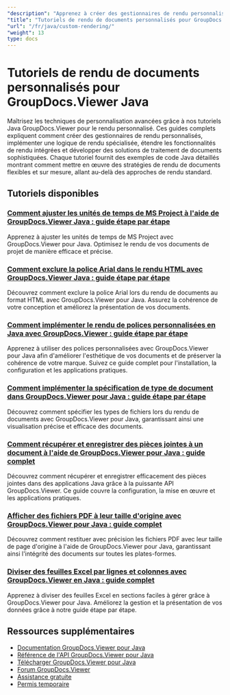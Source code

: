 ```yaml
---
"description": "Apprenez à créer des gestionnaires de rendu personnalisés, à implémenter une logique de rendu spécialisée et à étendre les capacités de GroupDocs.Viewer en Java."
"title": "Tutoriels de rendu de documents personnalisés pour GroupDocs.Viewer Java"
"url": "/fr/java/custom-rendering/"
"weight": 13
type: docs
---
```

# Tutoriels de rendu de documents personnalisés pour GroupDocs.Viewer Java

Maîtrisez les techniques de personnalisation avancées grâce à nos tutoriels Java GroupDocs.Viewer pour le rendu personnalisé. Ces guides complets expliquent comment créer des gestionnaires de rendu personnalisés, implémenter une logique de rendu spécialisée, étendre les fonctionnalités de rendu intégrées et développer des solutions de traitement de documents sophistiquées. Chaque tutoriel fournit des exemples de code Java détaillés montrant comment mettre en œuvre des stratégies de rendu de documents flexibles et sur mesure, allant au-delà des approches de rendu standard.

## Tutoriels disponibles

### [Comment ajuster les unités de temps de MS Project à l'aide de GroupDocs.Viewer Java : guide étape par étape](./adjust-ms-project-time-units-groupdocs-viewer-java/)
Apprenez à ajuster les unités de temps de MS Project avec GroupDocs.Viewer pour Java. Optimisez le rendu de vos documents de projet de manière efficace et précise.

### [Comment exclure la police Arial dans le rendu HTML avec GroupDocs.Viewer Java : guide étape par étape](./exclude-arial-font-groupdocs-viewer-java/)
Découvrez comment exclure la police Arial lors du rendu de documents au format HTML avec GroupDocs.Viewer pour Java. Assurez la cohérence de votre conception et améliorez la présentation de vos documents.

### [Comment implémenter le rendu de polices personnalisées en Java avec GroupDocs.Viewer : guide étape par étape](./java-groupdocs-viewer-custom-font-rendering/)
Apprenez à utiliser des polices personnalisées avec GroupDocs.Viewer pour Java afin d'améliorer l'esthétique de vos documents et de préserver la cohérence de votre marque. Suivez ce guide complet pour l'installation, la configuration et les applications pratiques.

### [Comment implémenter la spécification de type de document dans GroupDocs.Viewer pour Java : guide étape par étape](./implement-doc-type-specification-groupdocs-viewer-java/)
Découvrez comment spécifier les types de fichiers lors du rendu de documents avec GroupDocs.Viewer pour Java, garantissant ainsi une visualisation précise et efficace des documents.

### [Comment récupérer et enregistrer des pièces jointes à un document à l'aide de GroupDocs.Viewer pour Java : guide complet](./retrieve-save-document-attachments-groupdocs-viewer-java/)
Découvrez comment récupérer et enregistrer efficacement des pièces jointes dans des applications Java grâce à la puissante API GroupDocs.Viewer. Ce guide couvre la configuration, la mise en œuvre et les applications pratiques.

### [Afficher des fichiers PDF à leur taille d'origine avec GroupDocs.Viewer pour Java : guide complet](./render-pdf-original-page-size-groupdocs-viewer-java/)
Découvrez comment restituer avec précision les fichiers PDF avec leur taille de page d'origine à l'aide de GroupDocs.Viewer pour Java, garantissant ainsi l'intégrité des documents sur toutes les plates-formes.

### [Diviser des feuilles Excel par lignes et colonnes avec GroupDocs.Viewer en Java : guide complet](./groupdocs-viewer-java-split-excel-sheets-rows-columns/)
Apprenez à diviser des feuilles Excel en sections faciles à gérer grâce à GroupDocs.Viewer pour Java. Améliorez la gestion et la présentation de vos données grâce à notre guide étape par étape.

## Ressources supplémentaires

- [Documentation GroupDocs.Viewer pour Java](https://docs.groupdocs.com/viewer/java/)
- [Référence de l'API GroupDocs.Viewer pour Java](https://reference.groupdocs.com/viewer/java/)
- [Télécharger GroupDocs.Viewer pour Java](https://releases.groupdocs.com/viewer/java/)
- [Forum GroupDocs.Viewer](https://forum.groupdocs.com/c/viewer/9)
- [Assistance gratuite](https://forum.groupdocs.com/)
- [Permis temporaire](https://purchase.groupdocs.com/temporary-license/)